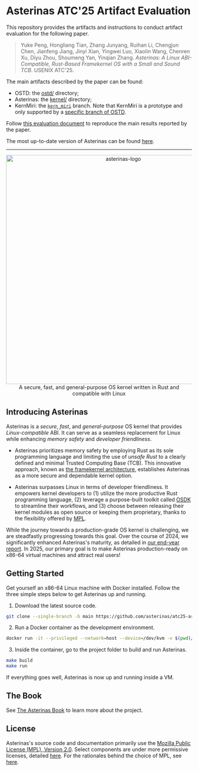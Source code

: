 # Asterinas ATC'25 Artifact Evaluation

This repository provides the artifacts and instructions to conduct artifact evaluation for the following paper.

> Yuke Peng, Hongliang Tian, Zhang Junyang, Ruihan Li, Chengjun Chen, Jianfeng Jiang, Jinyi Xian, Yingwei Luo, Xiaolin Wang, Chenren Xu, Diyu Zhou, Shoumeng Yan, Yinqian Zhang. _Asterinas: A Linux ABI-Compatible, Rust-Based Framekernel OS with a Small and Sound TCB_. USENIX ATC'25.

The main artifacts described by the paper can be found:
* OSTD: the [ostd/](ostd/) directory;
* Asterinas: the [kernel/](kernel/) directory;
* KernMiri: the [`kern_miri`](https://github.com/asterinas/atc25-artifact-evaluation/tree/kern_miri) branch. Note that KernMiri is a prototype and only supported by a [specific branch of OSTD](https://github.com/asterinas/atc25-artifact-evaluation/tree/miri_asterinas).

Follow [this evaluation document](eval/README.md) to reproduce the main results reported by the paper.

The most up-to-date version of Asterinas can be found [here](https://github.com/asterinas/asterinas).

-----

<p align="center">
    <img src="docs/src/images/logo_en.svg" alt="asterinas-logo" width="620"><br>
    A secure, fast, and general-purpose OS kernel written in Rust and compatible with Linux<br/>
</p>

## Introducing Asterinas

Asterinas is a _secure_, _fast_, and _general-purpose_ OS kernel
that provides _Linux-compatible_ ABI.
It can serve as a seamless replacement for Linux
while enhancing _memory safety_ and _developer friendliness_.

* Asterinas prioritizes memory safety
by employing Rust as its sole programming language
and limiting the use of _unsafe Rust_
to a clearly defined and minimal Trusted Computing Base (TCB).
This innovative approach,
known as [the framekernel architecture](https://asterinas.github.io/book/kernel/the-framekernel-architecture.html),
establishes Asterinas as a more secure and dependable kernel option.

* Asterinas surpasses Linux in terms of developer friendliness.
It empowers kernel developers to
(1) utilize the more productive Rust programming language,
(2) leverage a purpose-built toolkit called [OSDK](https://asterinas.github.io/book/osdk/guide/index.html) to streamline their workflows,
and (3) choose between releasing their kernel modules as open source
or keeping them proprietary,
thanks to the flexibility offered by [MPL](#License).

While the journey towards a production-grade OS kernel is challenging,
we are steadfastly progressing towards this goal.
Over the course of 2024,
we significantly enhanced Asterinas's maturity,
as detailed in [our end-year report](https://asterinas.github.io/2025/01/20/asterinas-in-2024.html).
In 2025, our primary goal is to make Asterinas production-ready on x86-64 virtual machines
and attract real users!

## Getting Started

Get yourself an x86-64 Linux machine with Docker installed.
Follow the three simple steps below to get Asterinas up and running.

1. Download the latest source code.

```bash
git clone --single-branch -b main https://github.com/asterinas/atc25-artifact-evaluation
```

2. Run a Docker container as the development environment.

```bash
docker run -it --privileged --network=host --device=/dev/kvm -v $(pwd)/atc25-artifact-evaluation:/root/asterinas asterinas/asterinas:0.14.1-20250326
```

3. Inside the container, go to the project folder to build and run Asterinas.

```bash
make build
make run
```

If everything goes well, Asterinas is now up and running inside a VM.

## The Book

See [The Asterinas Book](https://asterinas.github.io/book/) to learn more about the project.

## License

Asterinas's source code and documentation primarily use the 
[Mozilla Public License (MPL), Version 2.0](https://github.com/asterinas/asterinas/blob/main/LICENSE-MPL).
Select components are under more permissive licenses,
detailed [here](https://github.com/asterinas/asterinas/blob/main/.licenserc.yaml). For the rationales behind the choice of MPL, see [here](https://asterinas.github.io/book/index.html#licensing).
